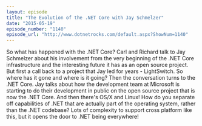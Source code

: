 ```yaml
---
layout: episode
title: "The Evolution of the .NET Core with Jay Schmelzer"
date: "2015-05-19"
episode_number: "1140"
episode_url: "http://www.dotnetrocks.com/default.aspx?ShowNum=1140"
---
```


So what has happened with the .NET Core? Carl and Richard talk to Jay Schmelzer about his involvement from the very beginning of the .NET Core infrastructure and the interesting future it has as an open source project. But first a call back to a project that Jay led for years - LightSwitch. So where has it gone and where is it going? Then the conversation turns to the .NET Core. Jay talks about how the development team at Microsoft is starting to do their development in public on the open source project that is now the .NET Core. And then there's OS/X and Linux! How do you separate off capabilities of .NET that are actually part of the operating system, rather than the .NET codebase? Lots of complexity to support cross platform like this, but it opens the door to .NET being everywhere!
